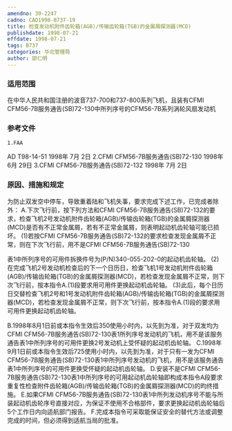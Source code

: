 ```yaml
---
amendno: 39-2247
cadno: CAD1998-B737-19
title: 检查发动机附件齿轮箱(AGB)/传输齿轮箱(TGB)的金属屑探测器(MCD)
publishdate: 1998-07-21
effdate: 1998-07-21
tags: B737
categories: 华北管理局
author: 邵仁明
---
```


### 适用范围 
在中华人民共和国注册的波音737-700和737-800系列飞机，且装有CFMI CFM56-7B服务通告(SB)72-130中所列序号的CFM56-7B系列涡轮风扇发动机

### 参考文件
    1.FAA 
AD T98-14-51  1998年 7月 2日
    2.CFMI CFM56-7B服务通告(SB)72-130 1998年 6月 29日
    3.CFMI CFM56-7B服务通告(SB)72-132 1998年 7月 2日


### 原因、措施和规定 
为防止双发空中停车，导致重着陆和飞机失事，要求完成下述工作，已完成者除外： 
    A.下次飞行前，按下列方法和CFMI CFM56-7B服务通告(SB)72-132的要求，检查飞机2号发动机附件齿轮箱(AGB)/传输齿轮箱(TGB)的金属屑探测器(MCD)是否有不正常金属屑，若有不正常金属屑，则表明起动机齿轮轴可能已损坏。 
    (1)若按CFMI CFM56-7B服务通告(SB)72-132的要求检查发现金属屑不正常，则在下次飞行前，用不是CFMI CFM56-7B服务通告(SB)72-130

  
表1中所列序号的可用件拆换件号为(P/N)340-055-202-0的起动机齿轮轴。 
    (2)在完成飞机2号发动机检查后的下一个日历日，检查飞机1号发动机附件齿轮箱(AGB)/传输齿轮箱(TGB)的金属屑探测器(MCD)，若检查发现金属屑不正常，则下次飞行前，按本指令A.(1)段要求用可用件更换起动机齿轮轴。 
(3)此后，每个日历日交替检查飞机2号和1号发动机附件齿轮箱(AGB)/传输齿轮箱(TGB)的金属屑探测器(MCD)，若检查发现金属屑不正常，则下次飞行前，按本指令A.(1)段的要求用可用件更换起动机齿轮轴。 

B.1998年8月1日前或本指令生效后350使用小时内，以先到为准，对于双发均为CFMI CFM56-7B服务通告(SB)72-130表1所列序号发动机的飞机，用不是该服务通告表1中所列序号的可用件更换2号发动机上受怀疑的起动机齿轮轴。 
C.1998年9月1日前或本指令生效后725使用小时内，以先到为准，对于只有一发为CFMI CFM56-7B服务通告(SB)72-130表1中所列序号发动机的飞机，用不是该服务通告表1中所列序号的可用件更换受怀疑的起动机齿轮轴。 
    D.安装不是CFMI CFM56-7B服务通告(SB)72-130表1中所列序号的可用起动机齿轮轴即构成本指令A段要求重复性检查附件齿轮箱(AGB)/传输齿轮箱(TGB)的金属屑探测器(MCD)的昀终措施。 
    E.如果CFMI CFM56-7B服务通告(SB)72-130表1中所列发动机序号不能与所装起动机齿轮序号直接对应，为保证不使用不合格部件，要求更换起动机齿轮轴后5个工作日内向适航部门报告。 
    F.完成本指令可采取能保证安全的替代方法或调整完成的时间，但必须得到适航当局的批准。

